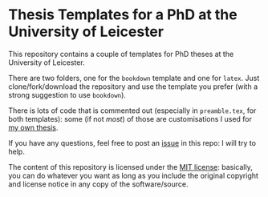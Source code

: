 # Thesis Templates for a PhD at the University of Leicester

This repository contains a couple of templates for PhD theses at the University of Leicester.

There are two folders, one for the `bookdown` template and one for `latex`.
Just clone/fork/download the repository and use the template you prefer (with a strong suggestion to use `bookdown`).

There is lots of code that is commented out (especially in `preamble.tex`, for both templates): some (if not _most_) of those are customisations I used for [my own thesis](https://leicester.figshare.com/articles/Multilevel_Modelling_of_Electronic_Health_Records/10333547/1).

If you have any questions, feel free to post an [issue](https://github.com/ellessenne/uol-thesis/issues) in this repo: I will try to help.

The content of this repository is licensed under the [MIT license](https://github.com/ellessenne/uol-thesis/blob/master/LICENSE): basically, you can do whatever you want as long as you include the original copyright and license notice in any copy of the software/source.
